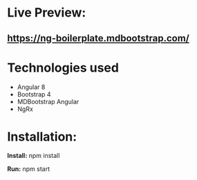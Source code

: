 # Live Preview:
## https://ng-boilerplate.mdbootstrap.com/

# Technologies used

* Angular 8
* Bootstrap 4
* MDBootstrap Angular
* NgRx

# Installation:

**Install:**
npm install

**Run:**
npm start